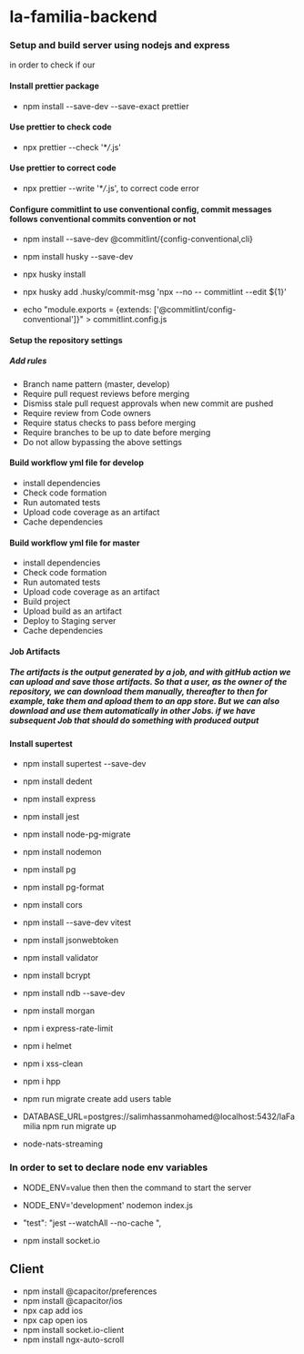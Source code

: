# la-familia-backend

### Setup and build server using nodejs and express

in order to check if our

#### Install prettier package

- npm install --save-dev --save-exact prettier

#### Use prettier to check code

- npx prettier --check '\*_/_.js'

#### Use prettier to correct code

- npx prettier --write '\*_/_.js', to correct code error

#### Configure commitlint to use conventional config, commit messages follows conventional commits convention or not

- npm install --save-dev @commitlint/{config-conventional,cli}

- npm install husky --save-dev

- npx husky install

- npx husky add .husky/commit-msg 'npx --no -- commitlint --edit ${1}'

- echo "module.exports = {extends: ['@commitlint/config-conventional']}" > commitlint.config.js

#### Setup the repository settings

##### Add rules

- Branch name pattern (master, develop)
- Require pull request reviews before merging
- Dismiss stale pull request approvals when new commit are pushed
- Require review from Code owners
- Require status checks to pass before merging
- Require branches to be up to date before merging
- Do not allow bypassing the above settings

#### Build workflow yml file for develop

- install dependencies
- Check code formation
- Run automated tests
- Upload code coverage as an artifact
- Cache dependencies

#### Build workflow yml file for master

- install dependencies
- Check code formation
- Run automated tests
- Upload code coverage as an artifact
- Build project
- Upload build as an artifact
- Deploy to Staging server
- Cache dependencies

#### Job Artifacts

##### The artifacts is the output generated by a job, and with gitHub action we can upload and save those artifacts. So that a user, as the owner of the repository, we can download them manually, thereafter to then for example, take them and apload them to an app store. But we can also download and use them automatically in other Jobs. if we have subsequent Job that should do something with produced output

#### Install supertest

- npm install supertest --save-dev
- npm install dedent
- npm install express
- npm install jest
- npm install node-pg-migrate
- npm install nodemon
- npm install pg
- npm install pg-format
- npm install cors
- npm install --save-dev vitest
- npm install jsonwebtoken
- npm install validator
- npm install bcrypt
- npm install ndb --save-dev
- npm install morgan

- npm i express-rate-limit
- npm i helmet
- npm i xss-clean
- npm i hpp
- npm run migrate create add users table
- DATABASE_URL=postgres://salimhassanmohamed@localhost:5432/laFamilia npm run migrate up
- node-nats-streaming

### In order to set to declare node env variables

- NODE_ENV=value then then the command to start the server

- NODE_ENV='development' nodemon index.js

- "test": "jest --watchAll --no-cache ",

- npm install socket.io

## Client

- npm install @capacitor/preferences
- npm install @capacitor/ios
- npx cap add ios
- npx cap open ios
- npm install socket.io-client
- npm install ngx-auto-scroll
